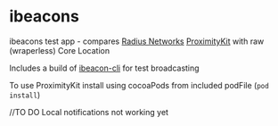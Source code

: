 ibeacons
========

ibeacons test app - compares [Radius Networks](http://www.radiusnetworks.com) [ProximityKit](https://github.com/RadiusNetworks/proximity-kit-ios-example)  with raw (wraperless) Core Location

Includes a build of [ibeacon-cli](https://github.com/RadiusNetworks/ibeacon-cli) for test broadcasting

To use ProximityKit install using cocoaPods from included podFile (`pod install`)

//TO DO
Local notifications not working yet
